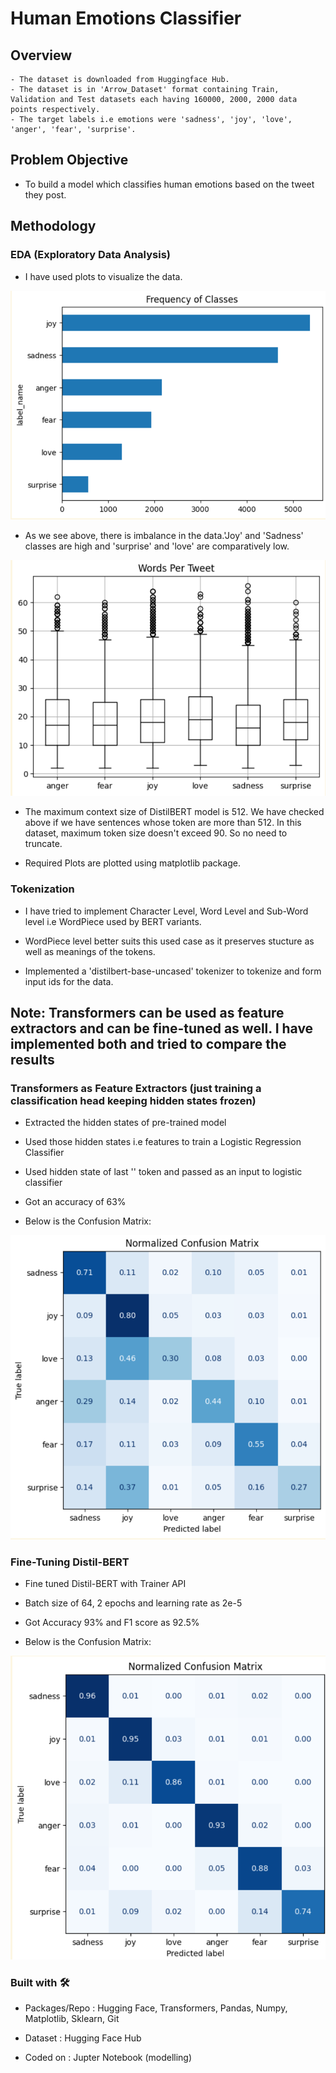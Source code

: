 # Human Emotions Classifier

## Overview
	- The dataset is downloaded from Huggingface Hub.
	- The dataset is in 'Arrow_Dataset' format containing Train, Validation and Test datasets each having 160000, 2000, 2000 data points respectively.
	- The target labels i.e emotions were 'sadness', 'joy', 'love', 'anger', 'fear', 'surprise'.

## Problem Objective
- To build a model which classifies human emotions based on the tweet they post.

## Methodology

### EDA (Exploratory Data Analysis)
- I have used plots to visualize the data.

![Class_Frequencies](https://github.com/Pratik872/Transformers/blob/main/Text%20Classification/Human_Emotions_Classifier/readme_resources/class_frequencies.png)

- As we see above, there is imbalance in the data.'Joy' and 'Sadness' classes are high and 'surprise' and 'love' are comparatively low.


![Words_per_Tweet](https://github.com/Pratik872/Transformers/blob/main/Text%20Classification/Human_Emotions_Classifier/readme_resources/words_per_tweet.png)

- The maximum context size of DistilBERT model is 512. We have checked above if we have sentences whose token are more than 512. In this dataset, maximum token size doesn't exceed 90. So no need to truncate.

- Required Plots are plotted using matplotlib package.

### Tokenization
- I have tried to implement Character Level, Word Level and Sub-Word level i.e WordPiece used by BERT variants. 

- WordPiece level better suits this used case as it preserves stucture as well as meanings of the tokens.

- Implemented a 'distilbert-base-uncased' tokenizer to tokenize and form input ids for the data.

## <b>Note: </b>Transformers can be used as feature extractors and can be fine-tuned as well. I have implemented both and tried to compare the results

### Transformers as Feature Extractors (just training a classification head keeping hidden states frozen)
- Extracted the hidden states of pre-trained model

- Used those hidden states i.e features to train a Logistic Regression Classifier

- Used hidden state of last '<CLS>' token and passed as an input to logistic classifier

- Got an accuracy of 63%

- Below is the Confusion Matrix:

![Confusion_Matrix_Logistic](https://github.com/Pratik872/Transformers/blob/main/Text%20Classification/Human_Emotions_Classifier/readme_resources/logistic_cm.png)

### Fine-Tuning Distil-BERT

- Fine tuned Distil-BERT with Trainer API

- Batch size of 64, 2 epochs and learning rate as 2e-5

- Got Accuracy 93% and F1 score as 92.5%

- Below is the Confusion Matrix:

![CM_Distil](https://github.com/Pratik872/Transformers/blob/main/Text%20Classification/Human_Emotions_Classifier/readme_resources/DistilBERT_finetuned_cm.png)


### Built with 🛠️
- Packages/Repo : Hugging Face, Transformers, Pandas, Numpy, Matplotlib, Sklearn, Git

- Dataset : Hugging Face Hub

- Coded on : Jupter Notebook (modelling)
